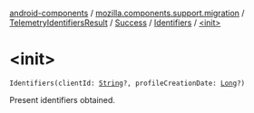 [android-components](../../../../index.md) / [mozilla.components.support.migration](../../../index.md) / [TelemetryIdentifiersResult](../../index.md) / [Success](../index.md) / [Identifiers](index.md) / [&lt;init&gt;](./-init-.md)

# &lt;init&gt;

`Identifiers(clientId: `[`String`](https://kotlinlang.org/api/latest/jvm/stdlib/kotlin/-string/index.html)`?, profileCreationDate: `[`Long`](https://kotlinlang.org/api/latest/jvm/stdlib/kotlin/-long/index.html)`?)`

Present identifiers obtained.

